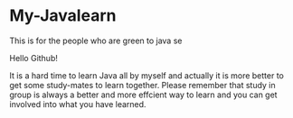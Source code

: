 My-Javalearn
============

This is for the people who are green to java se

Hello Github!

It is a hard time to learn Java all by myself and actually it is more better to get some study-mates to learn together.
Please remember that study in group is always a better and more effcient way to learn and you can get involved into what you have learned.
